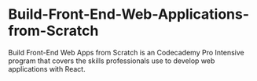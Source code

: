 # Build-Front-End-Web-Applications-from-Scratch
Build Front-End Web Apps from Scratch is an Codecademy Pro Intensive program that covers the skills professionals use to develop web applications with React. 
